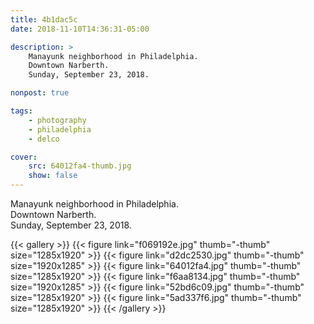 ```yaml
---
title: 4b1dac5c
date: 2018-11-10T14:36:31-05:00

description: >
    Manayunk neighborhood in Philadelphia.
    Downtown Narberth.
    Sunday, September 23, 2018.

nonpost: true

tags:
    - photography
    - philadelphia
    - delco

cover:
    src: 64012fa4-thumb.jpg
    show: false
---
```


Manayunk neighborhood in Philadelphia.  
Downtown Narberth.  
Sunday, September 23, 2018.  

{{< gallery >}}
    {{< figure link="f069192e.jpg" thumb="-thumb" size="1285x1920" >}}
    {{< figure link="d2dc2530.jpg" thumb="-thumb" size="1920x1285" >}}
    {{< figure link="64012fa4.jpg" thumb="-thumb" size="1285x1920" >}}
    {{< figure link="f6aa8134.jpg" thumb="-thumb" size="1920x1285" >}}
    {{< figure link="52bd6c09.jpg" thumb="-thumb" size="1285x1920" >}}
    {{< figure link="5ad337f6.jpg" thumb="-thumb" size="1285x1920" >}}
{{< /gallery >}}
